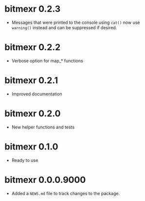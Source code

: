 # bitmexr 0.2.3

* Messages that were printed to the console using `cat()` now use `warning()` instead and can be suppressed if desired.

# bitmexr 0.2.2

* Verbose option for map_* functions

# bitmexr 0.2.1

* Improved documentation

# bitmexr 0.2.0

* New helper functions and tests

# bitmexr 0.1.0 

* Ready to use

# bitmexr 0.0.0.9000

* Added a `NEWS.md` file to track changes to the package.

